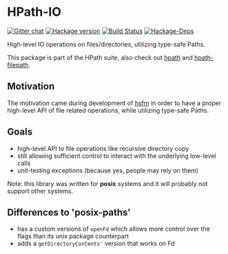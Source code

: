 # HPath-IO

[![Gitter chat](https://badges.gitter.im/Join%20Chat.svg)](https://gitter.im/hasufell/hpath?utm_source=badge&utm_medium=badge&utm_campaign=pr-badge&utm_content=badge) [![Hackage version](https://img.shields.io/hackage/v/hpath-io.svg?label=Hackage)](https://hackage.haskell.org/package/hpath-io) [![Build Status](https://api.travis-ci.org/hasufell/hpath.png?branch=master)](http://travis-ci.org/hasufell/hpath) [![Hackage-Deps](https://img.shields.io/hackage-deps/v/hpath-io.svg)](http://packdeps.haskellers.com/feed?needle=hpath-io)

High-level IO operations on files/directories, utilizing type-safe Paths.

This package is part of the HPath suite, also check out [hpath](https://hackage.haskell.org/package/hpath) and [hpath-filepath](https://hackage.haskell.org/package/hpath-filepath).

## Motivation

The motivation came during development of
[hsfm](https://github.com/hasufell/hsfm)
in order to have a proper high-level API of file related operations,
while utilizing type-safe Paths.

## Goals

* high-level API to file operations like recursive directory copy
* still allowing sufficient control to interact with the underlying low-level calls
* unit-testing exceptions (because yes, people may rely on them)

Note: this library was written for __posix__ systems and it will probably not support other systems.

## Differences to 'posix-paths'

* has a custom versions of `openFd` which allows more control over the flags than its unix package counterpart
* adds a `getDirectoryContents'` version that works on Fd

